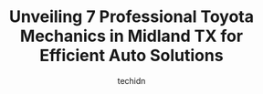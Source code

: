 ---
layout: ampstory
image: https://images.unsplash.com/photo-1620547316190-289b3899e010?ixlib=rb-4.0.3&ixid=MnwxMjA3fDB8MHxwaG90by1wYWdlfHx8fGVufDB8fHx8&auto=format&fit=crop&w=640&h=853&q=80
author: techidn
featured: false
description: When it comes to maintaining and repairing your vehicle in Midland TX, USA, you deserve nothing but the best. Thats why the 7 best Toyota Mechanic in the area are here to offer their expert
title: Unveiling 7 Professional Toyota Mechanics in Midland TX for Efficient Auto Solutions
cover:
   title: Unveiling 7 Professional Toyota Mechanics in Midland TX for Efficient Auto Solutions
   subtitle: Rickpate
   background: https://images.unsplash.com/photo-1620547316190-289b3899e010?ixlib=rb-4.0.3&ixid=MnwxMjA3fDB8MHxwaG90by1wYWdlfHx8fGVufDB8fHx8&auto=format&fit=crop&w=640&h=853&q=80

pages: 
 - layout: thirds
   top: <h1>#1 Christian Brothers Automotive Midland</h1>
   bottom: "<p>In 2022 I took my car into Christian Brothers for my brakes and rotors to be  replaced. They noticed my water pump  had a leak and notified me. I had it replaced as well.</p>"
   background: https://www.knot35.com/toplist/wp-content/uploads/2023/06/best-toyota-mechanic-1-in-midland-tx-1685831035.jpeg
   backgroundblur: true
 - layout: thirds
   top: <h1>#2 Lone Star Automotive</h1>
   bottom: "<p>900 N Loop 250 W, Midland, TX 79703, United States</p>"
   background: https://www.knot35.com/toplist/wp-content/uploads/2023/06/best-toyota-mechanic-2-in-midland-tx-1685831035.jpeg
   cta:
      link: https://www.knot35.com/toplist/unveiling-7-professional-toyota-mechanics-in-midland-tx-for-efficient-auto-solutions/
      text: Unveiling 7 Professional Toyota Mechanics in Midland TX for Efficient Auto Solutions
 - layout: thirds
   top: <h1>#3 Dannys Automotive</h1>
   bottom: "<p>1904 W Front St, Midland, TX 79701, United States</p>"
   background: https://www.knot35.com/toplist/wp-content/uploads/2023/06/best-toyota-mechanic-3-in-midland-tx-1685831036.jpeg
   cta:
      link: https://www.knot35.com/toplist/unveiling-7-professional-toyota-mechanics-in-midland-tx-for-efficient-auto-solutions/
      text: Unveiling 7 Professional Toyota Mechanics in Midland TX for Efficient Auto Solutions
 - layout: thirds
   top: <h1>#4 E&R Automotive</h1>
   bottom: "<p>311 N Terrell St, Midland, TX 79701, United States</p>"
   background: https://images.unsplash.com/photo-1496096265110-f83ad7f96608?ixlib=rb-4.0.3&ixid=MnwxMjA3fDB8MHxwaG90by1wYWdlfHx8fGVufDB8fHx8&auto=format&fit=crop&w=640&h=853&q=80
   cta:
      link: https://www.knot35.com/toplist/unveiling-7-professional-toyota-mechanics-in-midland-tx-for-efficient-auto-solutions/
      text: Unveiling 7 Professional Toyota Mechanics in Midland TX for Efficient Auto Solutions
 - layout: thirds
   top: <h1>#5 West Texas Automotive</h1>
   bottom: "<p>4703 Andrews Hwy, Midland, TX 79703, United States</p>"
   background: https://images.unsplash.com/photo-1614648718611-0635f29016cb?ixlib=rb-4.0.3&ixid=MnwxMjA3fDB8MHxwaG90by1wYWdlfHx8fGVufDB8fHx8&auto=format&fit=crop&w=640&h=853&q=80
   cta:
      link: https://www.knot35.com/toplist/unveiling-7-professional-toyota-mechanics-in-midland-tx-for-efficient-auto-solutions/
      text: Unveiling 7 Professional Toyota Mechanics in Midland TX for Efficient Auto Solutions
 - layout: thirds
   top: <h1>#6 Carrillos Automotive</h1>
   bottom: "<p>2501 W Wall St, Midland, TX 79701, United States</p>"
   background: https://images.unsplash.com/photo-1580610447943-1bfbef5efe07?ixlib=rb-4.0.3&ixid=MnwxMjA3fDB8MHxwaG90by1wYWdlfHx8fGVufDB8fHx8&auto=format&fit=crop&w=640&h=853&q=80
   cta:
      link: https://www.knot35.com/toplist/unveiling-7-professional-toyota-mechanics-in-midland-tx-for-efficient-auto-solutions/
      text: Unveiling 7 Professional Toyota Mechanics in Midland TX for Efficient Auto Solutions
 - layout: thirds
   top: <h1>#7 Wall Street Automotive</h1>
   bottom: "<p>3404 W Wall St, Midland, TX 79701, United States</p>"
   background: https://images.unsplash.com/photo-1567095761054-7a02e69e5c43?ixlib=rb-4.0.3&ixid=MnwxMjA3fDB8MHxwaG90by1wYWdlfHx8fGVufDB8fHx8&auto=format&fit=crop&w=640&h=853&q=80
   cta:
      link: https://www.knot35.com/toplist/unveiling-7-professional-toyota-mechanics-in-midland-tx-for-efficient-auto-solutions/
      text: Unveiling 7 Professional Toyota Mechanics in Midland TX for Efficient Auto Solutions
 - layout: thirds
   middle: Continue reading...
   background: https://images.unsplash.com/photo-1591393223703-56fe1347ac62?ixlib=rb-4.0.3&ixid=MnwxMjA3fDB8MHxwaG90by1wYWdlfHx8fGVufDB8fHx8&auto=format&fit=crop&w=640&h=853&q=80
   cta:
      link: https://www.knot35.com/toplist/unveiling-7-professional-toyota-mechanics-in-midland-tx-for-efficient-auto-solutions/
      text: Unveiling 7 Professional Toyota Mechanics in Midland TX for Efficient Auto Solutions
      
---